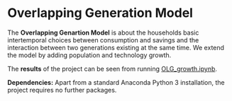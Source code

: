 # Overlapping Generation Model

The **Overlapping Genartion Model** is about the households basic intertemporal choices between consumption and savings and the interaction between two generations existing at the same time. We extend the model by adding population and technology growth.

The **results** of the project can be seen from running [OLG_growth.ipynb](OLG_growth.ipynb).

**Dependencies:** Apart from a standard Anaconda Python 3 installation, the project requires no further packages.
